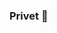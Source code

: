 ### Privet 👋

<!--
**jaodufrifai/jaodufrifai** is a ✨ _special_ ✨ repository because its `README.md` (this file) appears on your GitHub profile.

Here are some ideas to get you started:

- 🔭 I’m currently working on escola 
- 🌱 I’m currently learning escola
- 👯 I’m looking to collaborate on escola
- 🤔 I’m looking for help with viver
- 💬 Ask me about suisidio
- 📫 How to reach me: bololo haha
- 😄 Pronouns: bença/pai
- ⚡ Fun fact: bença pai
-->
